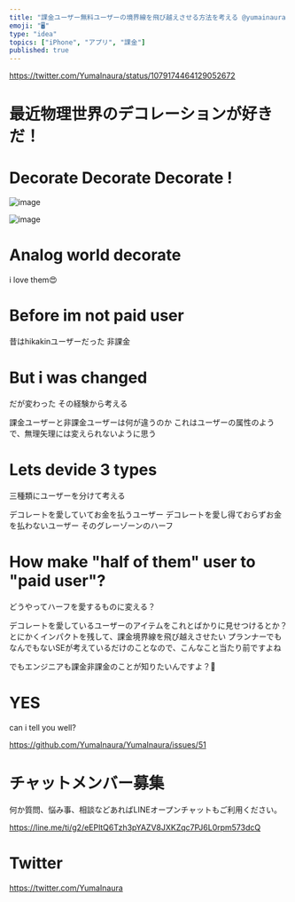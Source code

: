 ```yaml
---
title: "課金ユーザー無料ユーザーの境界線を飛び越えさせる方法を考える @yumainaura #iPhone #App "
emoji: "🖥"
type: "idea"
topics: ["iPhone", "アプリ", "課金"]
published: true
---
```


https://twitter.com/YumaInaura/status/1079174464129052672

# 最近物理世界のデコレーションが好きだ！

# Decorate Decorate Decorate !

![image](https://user-images.githubusercontent.com/13635059/50543269-99c2b900-0c16-11e9-9b2e-cdc79d5b880b.png)

![image](https://user-images.githubusercontent.com/13635059/50543271-a47d4e00-0c16-11e9-99db-5c1e0e61137c.png)

# Analog world decorate

i love them😍

# Before im not paid user

昔はhikakinユーザーだった
非課金

# But i was changed

だが変わった
その経験から考える

課金ユーザーと非課金ユーザーは何が違うのか
これはユーザーの属性のようで、無理矢理には変えられないように思う

# Lets devide 3 types

三種類にユーザーを分けて考える

デコレートを愛していてお金を払うユーザー
デコレートを愛し得ておらずお金を払わないユーザー
そのグレーゾーンのハーフ

# How make "half of them" user to "paid user"?

どうやってハーフを愛するものに変える？

デコレートを愛しているユーザーのアイテムをこれとばかりに見せつけるとか？
とにかくインパクトを残して、課金境界線を飛び越えさせたい
プランナーでもなんでもないSEが考えているだけのことなので、こんなこと当たり前ですよね

でもエンジニアも課金非課金のことが知りたいんですよ？🎉

# YES

can i tell you well?


https://github.com/YumaInaura/YumaInaura/issues/51








<!-- Update From Qiita API -->

# チャットメンバー募集


何か質問、悩み事、相談などあればLINEオープンチャットもご利用ください。

https://line.me/ti/g2/eEPltQ6Tzh3pYAZV8JXKZqc7PJ6L0rpm573dcQ





# Twitter


https://twitter.com/YumaInaura


<!-- Update From Qiita API -->


